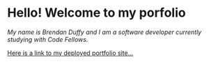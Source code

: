 # Hello!  Welcome to my porfolio

*My name is Brendan Duffy and I am a software developer currently studying with Code Fellows.*

[Here is a link to my deployed portfolio site...](https://brendan-duffy-portfolio.netlify.app/)